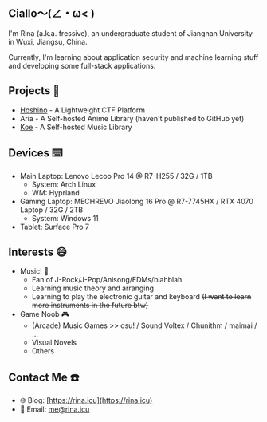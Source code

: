 ## Ciallo～(∠・ω< ) 

I'm Rina (a.k.a. fressive), an undergraduate student of Jiangnan University in Wuxi, Jiangsu, China.

Currently, I'm learning about application security and machine learning stuff and developing some full-stack applications. 

## Projects 📖

- [Hoshino](https://github.com/fressive/Hoshino) - A Lightweight CTF Platform
- Aria - A Self-hosted Anime Library (haven't published to GitHub yet)
- [Koe](https://github.com/fressive/koe-server) - A Self-hosted Music Library 

## Devices ⌨️ 

- Main Laptop: Lenovo Lecoo Pro 14 @ R7-H255 / 32G / 1TB
  - System: Arch Linux
  - WM: Hyprland
- Gaming Laptop: MECHREVO Jiaolong 16 Pro @ R7-7745HX / RTX 4070 Laptop / 32G / 2TB
  - System: Windows 11
- Tablet: Surface Pro 7

## Interests 😄

- Music! 🎵
  - Fan of J-Rock/J-Pop/Anisong/EDMs/blahblah
  - Learning music theory and arranging
  - Learning to play the electronic guitar and keyboard ~~(I want to learn more instruments in the future btw)~~
- Game Noob 🎮
  - (Arcade) Music Games >> osu! / Sound Voltex / Chunithm / maimai / ...
  - Visual Novels
  - Others

## Contact Me ☎️

- 🌐 Blog: [https://rina.icu](https://rina.icu)
- 📧 Email: me@rina.icu
